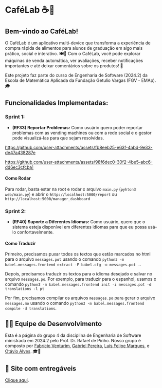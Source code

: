 
# CaféLab ☕📱

## Bem-vindo ao CaféLab!

O CaféLab é um aplicativo multi-device que transforma a experiência de compra rápida de alimentos para alunos de graduação em algo mais prático, social e interativo. 🍽️📲 Com o CaféLab, você pode explorar máquinas de venda automática, ver avaliações, receber notificações importantes e até deixar comentários sobre os produtos! 🚀

Este projeto faz parte do curso de Engenharia de Software (2024.2) da Escola de Matemática Aplicada da Fundação Getulio Vargas (FGV - EMAp). 🎓

## Funcionalidades Implementadas:

### Sprint 1:

- **(RF33) Reportar Problemas:** Como usuário quero poder reportar problemas com as vending machines ou com a rede social e o gestor pode visualizá-las para que sejam resolvidas.


https://github.com/user-attachments/assets/fb8eeb25-e63f-4abd-9e33-de47a438287e

https://github.com/user-attachments/assets/98f6dec0-30f2-4be5-abc6-dd6ec3cfcba1


#### Como Rodar

Para rodar, basta estar na root e rodar o arquivo `main.py` (`pyhton3 web/main.py`) e abrir o `http://localhost:5000/report` ou `http://localhost:5000/manager_dashboard`

### Sprint 2: 

- **(RF40) Suporte a Diferentes Idiomas:** Como usuário, quero que o sistema esteja disponível em diferentes idiomas para que eu possa usá-lo confortavelmente.

#### Como Traduzir

Primeiro, precisamos puxar todos os textos que estão marcados no html para o arquivo `messages.pot` usando o comando `python3 -m babel.messages.frontend extract -F babel.cfg -o messages.pot .`.

Depois, precisamos traduzir os textos para o idioma desejado e salvar no arquivo `messages.po`. Por exemplo, para traduzir para o espanhol, usamos o comando `python3 -m babel.messages.frontend init -i messages.pot -d translations -l pt`

Por fim, precisamos compilar os arquivos `messages.po` para gerar o arquivo `messages.mo` usando o comando `python3 -m babel.messages.frontend compile -d translations`.

## 👨‍💻 Equipe de Desenvolvimento
Esta é a página do grupo 4 da disciplina de Engenharia de Software ministrada em 2024.2 pelo Prof. Dr. Rafael de Pinho. Nosso grupo é composto por [Fabrício Venturim](https://github.com/FabricioVenturim), [Gabriel Pereira](https://github.com/GabrielJP314), [Luís Felipe Marques](https://github.com/felipponn), e [Otávio Alves](https://github.com/atronee). 🎓💼

## 📙 Site com entregáveis
[Clique aqui](https://felipponn.github.io/software-engineering/).
